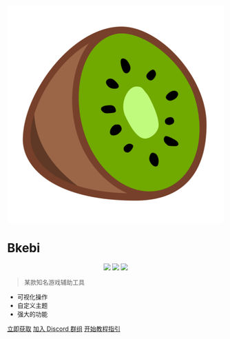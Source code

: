 ![logo](_media/icon.svg ':size=20%')

# Bkebi 

<p align="center">
	<a href="https://github.com/Bkebi-Group/Bkebi-GC-Release/releases/latest"><img src="https://img.shields.io/github/v/release/Bkebi-Group/Bkebi-GC-Release?style=for-the-badge"></a>
	<a href="https://github.com/Bkebi-Group/Bkebi-GC-Release/releases"><img src="https://img.shields.io/github/downloads/Bkebi-Group/Bkebi-GC-Release/total.svg?style=for-the-badge"></a>
	<a href="https://discord.gg/bkebi"><img src="https://img.shields.io/discord/1026295403282436097?label=Discord&logo=discord&style=for-the-badge&color=blueviolet"></a>
</p>


> 某款知名游戏辅助工具

- 可视化操作
- 自定义主题
- 强大的功能

[立即获取](https://github.com/Bkebi-Group/Bkebi-GC-Release/releases/latest)
[加入 Discord 群组](https://discord.gg/bkebi)
[开始教程指引](#main)

<!-- 背景图片 -->



<!-- 背景色 -->


